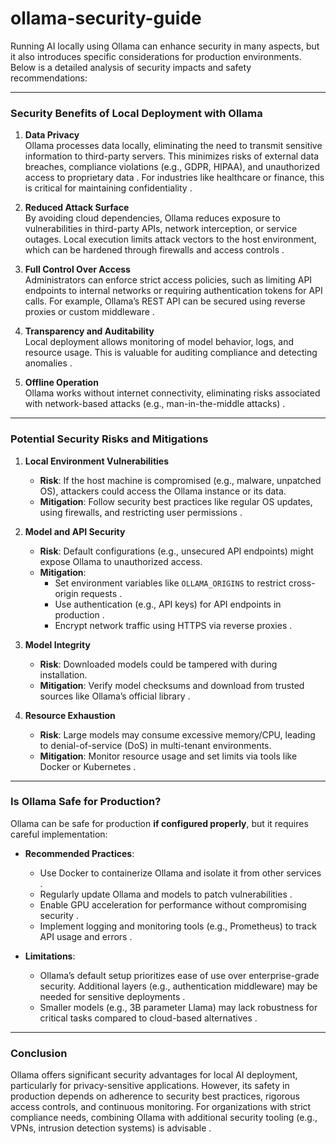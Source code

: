 # ollama-security-guide

Running AI locally using Ollama can enhance security in many aspects, but it also introduces specific considerations for production environments. Below is a detailed analysis of security impacts and safety recommendations:

---

### **Security Benefits of Local Deployment with Ollama**
1. **Data Privacy**  
   Ollama processes data locally, eliminating the need to transmit sensitive information to third-party servers. This minimizes risks of external data breaches, compliance violations (e.g., GDPR, HIPAA), and unauthorized access to proprietary data . For industries like healthcare or finance, this is critical for maintaining confidentiality .

2. **Reduced Attack Surface**  
   By avoiding cloud dependencies, Ollama reduces exposure to vulnerabilities in third-party APIs, network interception, or service outages. Local execution limits attack vectors to the host environment, which can be hardened through firewalls and access controls .

3. **Full Control Over Access**  
   Administrators can enforce strict access policies, such as limiting API endpoints to internal networks or requiring authentication tokens for API calls. For example, Ollama’s REST API can be secured using reverse proxies or custom middleware .

4. **Transparency and Auditability**  
   Local deployment allows monitoring of model behavior, logs, and resource usage. This is valuable for auditing compliance and detecting anomalies .

5. **Offline Operation**  
   Ollama works without internet connectivity, eliminating risks associated with network-based attacks (e.g., man-in-the-middle attacks) .

---

### **Potential Security Risks and Mitigations**
1. **Local Environment Vulnerabilities**  
   - **Risk**: If the host machine is compromised (e.g., malware, unpatched OS), attackers could access the Ollama instance or its data.  
   - **Mitigation**: Follow security best practices like regular OS updates, using firewalls, and restricting user permissions .

2. **Model and API Security**  
   - **Risk**: Default configurations (e.g., unsecured API endpoints) might expose Ollama to unauthorized access.  
   - **Mitigation**:  
     - Set environment variables like `OLLAMA_ORIGINS` to restrict cross-origin requests .  
     - Use authentication (e.g., API keys) for API endpoints in production .  
     - Encrypt network traffic using HTTPS via reverse proxies .

3. **Model Integrity**  
   - **Risk**: Downloaded models could be tampered with during installation.  
   - **Mitigation**: Verify model checksums and download from trusted sources like Ollama’s official library .

4. **Resource Exhaustion**  
   - **Risk**: Large models may consume excessive memory/CPU, leading to denial-of-service (DoS) in multi-tenant environments.  
   - **Mitigation**: Monitor resource usage and set limits via tools like Docker or Kubernetes .

---

### **Is Ollama Safe for Production?**
Ollama can be safe for production **if configured properly**, but it requires careful implementation:  
- **Recommended Practices**:  
  - Use Docker to containerize Ollama and isolate it from other services .  
  - Regularly update Ollama and models to patch vulnerabilities .  
  - Enable GPU acceleration for performance without compromising security .  
  - Implement logging and monitoring tools (e.g., Prometheus) to track API usage and errors .  

- **Limitations**:  
  - Ollama’s default setup prioritizes ease of use over enterprise-grade security. Additional layers (e.g., authentication middleware) may be needed for sensitive deployments .  
  - Smaller models (e.g., 3B parameter Llama) may lack robustness for critical tasks compared to cloud-based alternatives .

---

### **Conclusion**  
Ollama offers significant security advantages for local AI deployment, particularly for privacy-sensitive applications. However, its safety in production depends on adherence to security best practices, rigorous access controls, and continuous monitoring. For organizations with strict compliance needs, combining Ollama with additional security tooling (e.g., VPNs, intrusion detection systems) is advisable .
